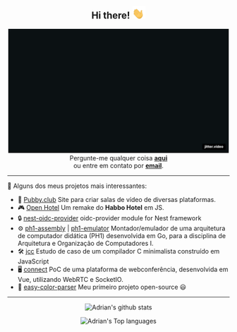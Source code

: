 <div align="center">
  <h2>Hi there! <img src="https://github.com/adrianbrs/adrianbrs/blob/main/gifs/hand.gif?raw=true" width="30px"></h2>
</div>

<div align="center" width="50">
  <img src="https://github.com/adrianbrs/adrianbrs/blob/main/gifs/welcome.gif?raw=true" alt="Welcome to Adrian's Github!" width="500">
</div>

<div align="center">
  Pergunte-me qualquer coisa <a href="https://github.com/adrianbrs/adrianbrs/issues"><strong>aqui</strong></a> <br>
  ou entre em contato por <a href="mailto:contato@cerbaro.dev"><strong>email</strong></a>.
</div>

<hr>

🚀 Alguns dos meus projetos mais interessantes:

- 🎵 [Pubby.club](https://pubby.club) Site para criar salas de vídeo de diversas plataformas.
- 🎮 [Open Hotel](https://github.com/open-hotel) Um remake do **Habbo Hotel** em JS.
- 🔒 [nest-oidc-provider](https://github.com/adrianbrs/nest-oidc-provider) oidc-provider module for Nest framework
- ⚙ [ph1-assembly](https://github.com/adrianbrs/ph1-assembly) | [ph1-emulator](https://github.com/adrianbrs/ph1-emulator) Montador/emulador de uma arquitetura de computador didática (PH1) desenvolvida em Go, para a disciplina de Arquitetura e Organização de Computadores I.
- 🛠️ [jcc](https://github.com/adrianbrs/jcc) Estudo de caso de um compilador C minimalista construído em JavaScript
- 🖥️ [connect](https://github.com/salomaosnff/connect) PoC de uma plataforma de webconferência, desenvolvida em Vue, utilizando WebRTC e SocketIO.
- 🎨 [easy-color-parser](https://github.com/adrianbrs/easy-color-parser) Meu primeiro projeto open-source 😃

<hr>

<div align="center">

![Adrian's github stats](https://github-readme-stats.vercel.app/api?username=adrianbrs&show_icons=true&theme=tokyonight)

![Adrian's Top languages](https://github-readme-stats.anuraghazra1.vercel.app/api/top-langs/?username=adrianbrs)

</div>
